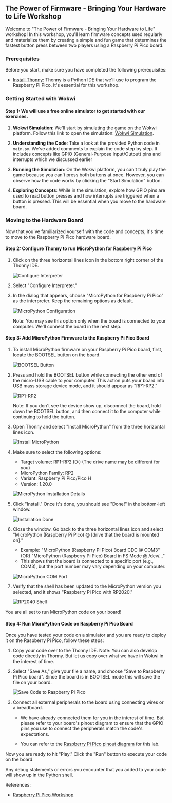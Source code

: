 ## The Power of Firmware - Bringing Your Hardware to Life Workshop

Welcome to "The Power of Firmware - Bringing Your Hardware to Life" workshop! In this workshop, you'll learn firmware concepts used regularly and materialize them by creating a simple and fun game that determines the fastest button press between two players using a Raspberry Pi Pico board.

### Prerequisites

Before you start, make sure you have completed the following prerequisites:

- [Install Thonny](https://github.com/GHCFW/WorkshopExercise23/blob/main/Prerequisite.md): Thonny is a Python IDE that we'll use to program the Raspberry Pi Pico. It's essential for this workshop.

### Getting Started with Wokwi

#### Step 1:  We will use a free online simulator to get started with our exercises. 

1. **Wokwi Simulation**: We'll start by simulating the game on the Wokwi platform. Follow this link to open the simulation: [Wokwi Simulation](https://wokwi.com/projects/375362750523243521).

2. **Understanding the Code**: Take a look at the provided Python code in `main.py`. We've added comments to explain the code step by step. It includes concepts like GPIO (General-Purpose Input/Output) pins and interrupts which we discussed earlier

3. **Running the Simulation**: On the Wokwi platform, you can't truly play the game because you can't press both buttons at once. However, you can observe how the code works by clicking the "Start Simulation" button.

4. **Exploring Concepts**: While in the simulation, explore how GPIO pins are used to read button presses and how interrupts are triggered when a button is pressed. This will be essential when you move to the hardware board.

### Moving to the Hardware Board

Now that you've familiarized yourself with the code and concepts, it's time to move to the Raspberry Pi Pico hardware board.

#### Step 2: Configure Thonny to run MicroPython for Raspberry Pi Pico

1. Click on the three horizontal lines icon in the bottom right corner of the Thonny IDE.

   ![Configure Interpreter](https://github.com/GHCFW/WorkshopExercise23/blob/main/images/Thonny_Configure_Interpreter.png)

2. Select "Configure Interpreter."

3. In the dialog that appears, choose "MicroPython for Raspberry Pi Pico" as the interpreter. Keep the remaining options as default.

   ![MicroPython Configuration](https://github.com/GHCFW/WorkshopExercise23/blob/main/images/Thonny_MicroPython.jpg)

   Note: You may see this option only when the board is connected to your computer. We'll connect the board in the next step.

#### Step 3: Add MicroPython Firmware to the Raspberry Pi Pico Board

1. To install MicroPython firmware on your Raspberry Pi Pico board, first, locate the BOOTSEL button on the board.

   ![BOOTSEL Button](https://github.com/GHCFW/WorkshopExercise23/blob/main/images/BOOTSEL.jpg)

2. Press and hold the BOOTSEL button while connecting the other end of the micro-USB cable to your computer. This action puts your board into USB mass storage device mode, and it should appear as "RP1-RP2."

   ![RP1-RP2](https://github.com/GHCFW/WorkshopExercise23/blob/main/images/RP1_RP2.jpg)

   Note: If you don't see the device show up, disconnect the board, hold down the BOOTSEL button, and then connect it to the computer while continuing to hold the button.

3. Open Thonny and select "Install MicroPython" from the three horizontal lines icon.

   ![Install MicroPython](https://github.com/GHCFW/WorkshopExercise23/blob/main/images/Install_MicroPython.jpg)

4. Make sure to select the following options:
   - Target volume: RP1-RP2 (D:) (The drive name may be different for you)
   - MicroPython Family: RP2
   - Variant: Raspberry Pi Pico/Pico H
   - Version: 1.20.0

   ![MicroPython Installation Details](https://github.com/GHCFW/WorkshopExercise23/blob/main/images/Install_MicroPython_Details.jpg)

5. Click "Install." Once it's done, you should see "Done!" in the bottom-left window.

   ![Installation Done](https://github.com/GHCFW/WorkshopExercise23/blob/main/images/MicroPython_Install_Done.jpg)

6. Close the window. Go back to the three horizontal lines icon and select "MicroPython (Raspberry Pi Pico) @ [drive that the board is mounted on]."

   - Example: "MicroPython (Raspberry Pi Pico) Board CDC @ COM3" (OR) "MicroPython (Raspberry Pi Pico) Board in FS Mode @ /dev/..."
   - This shows that the board is connected to a specific port (e.g., COM3), but the port number may vary depending on your computer.

   ![MicroPython COM Port](https://github.com/GHCFW/WorkshopExercise23/blob/main/images/MicroPython_COM.jpg)

7. Verify that the shell has been updated to the MicroPython version you selected, and it shows "Raspberry Pi Pico with RP2020."

   ![RP2040 Shell](https://github.com/GHCFW/WorkshopExercise23/blob/main/images/rp2040_shell.jpg)

You are all set to run MicroPython code on your board!

#### Step 4: Run MicroPython Code on Raspberry Pi Pico Board

Once you have tested your code on a simulator and you are ready to deploy it on the Raspberry Pi Pico, follow these steps:

1. Copy your code over to the Thonny IDE. Note: You can also develop code directly in Thonny. But let us copy over what we have in Wokwi in the interest of time. 

2. Select "Save As," give your file a name, and choose "Save to Raspberry Pi Pico board". Since the board is in BOOTSEL mode this will save the file on your board.

   ![Save Code to Raspberry Pi Pico](https://github.com/GHCFW/WorkshopExercise23/blob/main/images/save_code_on_rp.jpg)

3. Connect all external peripherals to the board using connecting wires or a breadboard.

   - We have already connected them for you in the interest of time. But please refer to your board's pinout diagram to ensure that the GPIO pins you use to connect the peripherals match the code's expectations.

   - You can refer to the [Raspberry Pi Pico pinout diagram](https://datasheets.raspberrypi.com/pico/Pico-R3-A4-Pinout.pdf?_gl=1*1ish86u*_ga*MTc0NDY1MTcyMC4xNjk0MDQ3NTcw*_ga_22FD70LWDS*MTY5NDA1MTUwNC4yLjAuMTY5NDA1MTUwNS4wLjAuMA..) for this lab.

Now you are ready to hit "Play." Click the "Run" button to execute your code on the board.

Any debug statements or errors you encounter that you added to your code will show up in the Python shell.

References:
- [Raspberry Pi Pico Workshop](https://projects.raspberrypi.org/en/projects/getting-started-with-the-pico/2)

